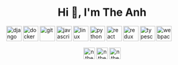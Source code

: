 <h1 align="center">Hi 👋, I'm The Anh</h1>
<p align="left"><img src="https://devicons.github.io/devicon/devicon.git/icons/django/django-original.svg" alt="django" width="40" height="40"/> <img src="https://devicons.github.io/devicon/devicon.git/icons/docker/docker-original-wordmark.svg" alt="docker" width="40" height="40"/> <img src="https://www.vectorlogo.zone/logos/git-scm/git-scm-icon.svg" alt="git" width="40" height="40"/> <img src="https://devicons.github.io/devicon/devicon.git/icons/javascript/javascript-original.svg" alt="javascript" width="40" height="40"/> <img src="https://devicons.github.io/devicon/devicon.git/icons/linux/linux-original.svg" alt="linux" width="40" height="40"/> <img src="https://devicons.github.io/devicon/devicon.git/icons/python/python-original.svg" alt="python" width="40" height="40"/> <img src="https://devicons.github.io/devicon/devicon.git/icons/react/react-original-wordmark.svg" alt="react" width="40" height="40"/> <img src="https://devicons.github.io/devicon/devicon.git/icons/redux/redux-original.svg" alt="redux" width="40" height="40"/> <img src="https://devicons.github.io/devicon/devicon.git/icons/typescript/typescript-original.svg" alt="typescript" width="40" height="40"/> <img src="https://devicons.github.io/devicon/devicon.git/icons/webpack/webpack-original.svg" alt="webpack" width="40" height="40"/></p><p align="center">
<a href="https://linkedin.com/in/ntheanh201" target="blank"><img align="center" src="https://cdn.jsdelivr.net/npm/simple-icons@3.0.1/icons/linkedin.svg" alt="ntheanh201" height="30" width="30" /></a>
<a href="https://fb.com/ntheanh201" target="blank"><img align="center" src="https://cdn.jsdelivr.net/npm/simple-icons@3.0.1/icons/facebook.svg" alt="ntheanh201" height="30" width="30" /></a>
<a href="https://instagram.com/ntheanh201" target="blank"><img align="center" src="https://cdn.jsdelivr.net/npm/simple-icons@3.0.1/icons/instagram.svg" alt="ntheanh201" height="30" width="30" /></a>
</p>
<!--
**ntheanh201/ntheanh201** is a ✨ _special_ ✨ repository because its `README.md` (this file) appears on your GitHub profile.

Here are some ideas to get you started:

- 🔭 I’m currently working on ...
- 🌱 I’m currently learning ...
- 👯 I’m looking to collaborate on ...
- 🤔 I’m looking for help with ...
- 💬 Ask me about ...
- 📫 How to reach me: ...
- 😄 Pronouns: ...
- ⚡ Fun fact: ...
-->
